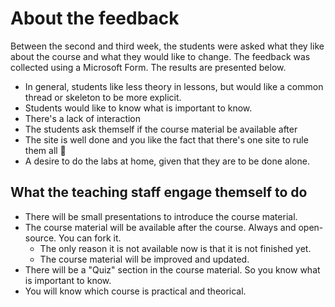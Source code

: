 # About the feedback

Between the second and third week, the students were asked what they like about the course and what they would like to change. The feedback was collected using a Microsoft Form. The results are presented below.

- In general, students like less theory in lessons, but would like a common thread or skeleton to be more explicit. 
- Students would like to know what is important to know.
- There's a lack of interaction
- The students ask themself if the course material be available after
- The site is well done and you like the fact that there's one site to rule them all :ring:
- A desire to do the labs at home, given that they are to be done alone.

## What the teaching staff engage themself to do

- There will be small presentations to introduce the course material.
- The course material will be available after the course. Always and open-source. You can fork it.
	- The only reason it is not available now is that it is not finished yet.
	- The course material will be improved and updated.
- There will be a "Quiz" section in the course material. So you know what is important to know.
- You will know which course is practical and theorical.


